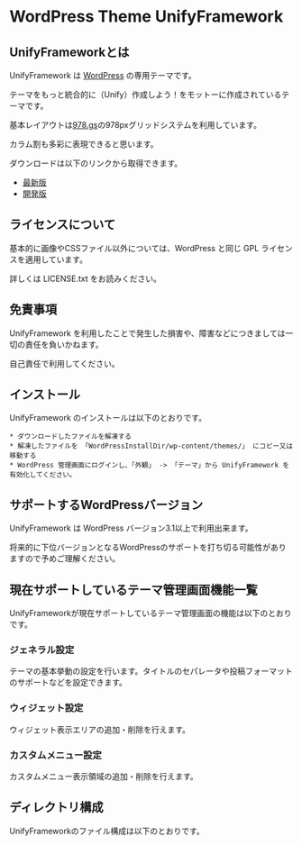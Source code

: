 # WordPress Theme UnifyFramework

## UnifyFrameworkとは

UnifyFramework は [WordPress](http://wordpress.org/) の専用テーマです。

テーマをもっと統合的に（Unify）作成しよう！をモットーに作成されているテーマです。

基本レイアウトは[978.gs](http://978.gs/)の978pxグリッドシステムを利用しています。

カラム割も多彩に表現できると思います。

ダウンロードは以下のリンクから取得できます。

* [最新版](http://github.com/Nully/UnifyFramework)
* [開発版](http://github.com/Nully/UnifyFramework/tree/dev)

## ライセンスについて

基本的に画像やCSSファイル以外については、WordPress と同じ GPL ライセンスを適用しています。

詳しくは LICENSE.txt をお読みください。

## 免責事項

UnifyFramework を利用したことで発生した損害や、障害などにつきましては一切の責任を負いかねます。

自己責任で利用してください。

## インストール

UnifyFramework のインストールは以下のとおりです。

    * ダウンロードしたファイルを解凍する
    * 解凍したファイルを 「WordPressInstallDir/wp-content/themes/」 にコピー又は移動する
    * WordPress 管理画面にログインし、「外観」 -> 「テーマ」から UnifyFramework を有効化してください。

## サポートするWordPressバージョン

UnifyFramework は WordPress バージョン3.1以上で利用出来ます。

将来的に下位バージョンとなるWordPressのサポートを打ち切る可能性がありますので予めご理解ください。

## 現在サポートしているテーマ管理画面機能一覧

UnifyFrameworkが現在サポートしているテーマ管理画面の機能は以下のとおりです。

### ジェネラル設定

テーマの基本挙動の設定を行います。タイトルのセパレータや投稿フォーマットのサポートなどを設定できます。

### ウィジェット設定

ウィジェット表示エリアの追加・削除を行えます。

### カスタムメニュー設定

カスタムメニュー表示領域の追加・削除を行えます。

## ディレクトリ構成

UnifyFrameworkのファイル構成は以下のとおりです。

